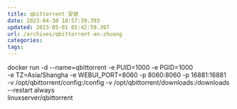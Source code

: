 ```yaml
---
title: qbittorrent 安装
date: 2023-04-30 18:57:39.393
updated: 2023-05-01 02:42:59.397
url: /archives/qbittorrent-an-zhuang
categories: 
tags: 
---
```


docker run -d --name=qbittorrent -e PUID=1000 -e PGID=1000 \
-e TZ=Asia/Shangha -e WEBUI_PORT=8060 -p 8060:8060  -p 16881:16881 \
-v /opt/qbittorrent/config:/config -v /opt/qbittorrent/downloads:/downloads --restart always \
linuxserver/qbittorrent